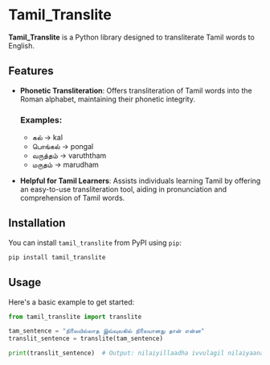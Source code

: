 
# Tamil_Translite

**Tamil_Translite** is a Python library designed to transliterate Tamil words to English.

## Features

- **Phonetic Transliteration**: Offers transliteration of Tamil words into the Roman alphabet, maintaining their phonetic integrity.

  ### Examples:
  - கல் → kal
  - பொங்கல் → pongal
  - வருத்தம் → varuththam
  - மருதம் → marudham

- **Helpful for Tamil Learners**: Assists individuals learning Tamil by offering an easy-to-use transliteration tool, aiding in pronunciation and comprehension of Tamil words.

## Installation

You can install `tamil_translite` from PyPI using `pip`:

```bash
pip install tamil_translite
```

## Usage

Here's a basic example to get started:

```python
from tamil_translite import translite

tam_sentence = "நிலையில்லாத இவ்வுலகில் நிலையானது தான் என்ன"
translit_sentence = translite(tam_sentence)

print(translit_sentence)  # Output: nilaiyillaadha ivvulagil nilaiyaanadhu thaan enna?
```


